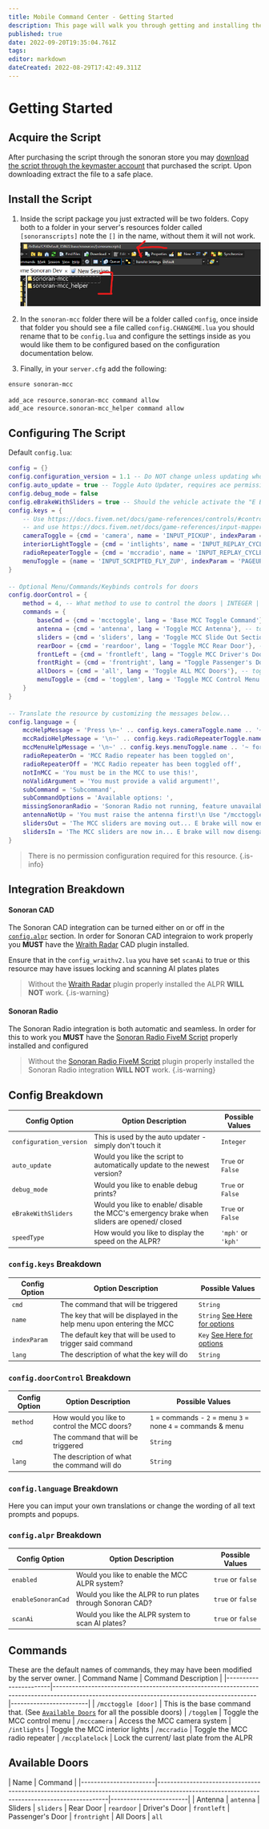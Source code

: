 ```yaml
---
title: Mobile Command Center - Getting Started
description: This page will walk you through getting and installing the script.
published: true
date: 2022-09-20T19:35:04.761Z
tags: 
editor: markdown
dateCreated: 2022-08-29T17:42:49.311Z
---
```


# Getting Started

## Acquire the Script

After purchasing the script through the sonoran store you may [download the script through the keymaster account](/tebex-assets) that purchased the script. Upon downloading extract the file to a safe place.

## Install the Script
1. Inside the script package you just extracted will be two folders. Copy both to a folder in your server's resources folder called `[sonoranscripts]` note the `[]` in the name, without them it will not work.
![directory-example.png](/mcc/directory-example.png)
2. In the `sonoran-mcc` folder there will be a folder called `config`, once inside that folder you should see a file called  `config.CHANGEME.lua` you should rename that to be `config.lua` and configure the settings inside as you would like them to be configured based on the configuration documentation below.

3. Finally, in your `server.cfg` add the following:
```
ensure sonoran-mcc

add_ace resource.sonoran-mcc command allow
add_ace resource.sonoran-mcc_helper command allow
```

## Configuring The Script
Default `config.lua`: 
```lua
config = {}
config.configuration_version = 1.1 -- Do NOT change unless updating whole config file. Used by updater to tell you when new config file options are available.
config.auto_update = true -- Toggle Auto Updater, requires ace permissions to function. See Install Docs: https://docs.sonoran.store
config.debug_mode = false
config.eBrakeWithSliders = true -- Should the vehicle activate the "E BRAKE" when the sliders are out
config.keys = {
    -- Use https://docs.fivem.net/docs/game-references/controls/#controls to find the name...
    -- and use https://docs.fivem.net/docs/game-references/input-mapper-parameter-ids/keyboard/ to find index parameters for the key options below...
    cameraToggle = {cmd = 'camera', name = 'INPUT_PICKUP', indexParam = 'e', lang = 'Access MCC Cameras'}, -- Key to access cameras
    interiorLightToggle = {cmd = 'intlights', name = 'INPUT_REPLAY_CYCLEMARKERRIGHT', indexParam = 'RBRACKET', lang = 'Toggle MCC Interior Lights'}, -- Key to toggle rear interior lighting
    radioRepeaterToggle = {cmd = 'mccradio', name = 'INPUT_REPLAY_CYCLEMARKERLEFT', indexParam = 'LBRACKET', lang = 'Toggle MCC Radio Repeater'}, -- Key to toggle Sonoran Radio repeater
    menuToggle = {name = 'INPUT_SCRIPTED_FLY_ZUP', indexParam = 'PAGEUP'} -- Keybind to open the door control menu, can be changed in FiveM settings
}

-- Optional Menu/Commands/Keybinds controls for doors
config.doorControl = {
    method = 4, -- What method to use to control the doors | INTEGER | Options: 1 = commands, 2 = menu, 3 = none, 4 = commands & menu
    commands = {
        baseCmd = {cmd = 'mcctoggle', lang = 'Base MCC Toggle Command'}, -- Base command, see below for options
        antenna = {cmd = 'antenna', lang = 'Toggle MCC Antenna'}, -- toggle the antenna
        sliders = {cmd = 'sliders', lang = 'Toggle MCC Slide Out Sections'}, -- toggle the sliders
        rearDoor = {cmd = 'reardoor', lang = 'Toggle MCC Rear Door'}, -- toggle the read door
        frontLeft = {cmd = 'frontleft', lang = "Toggle MCC Driver's Door"}, -- toggle the front left door
        frontRight = {cmd = 'frontright', lang = "Toggle Passenger's Door"}, -- toggle the front right door
        allDoors = {cmd = 'all', lang = 'Toggle ALL MCC Doors'}, -- toggle all doors
        menuToggle = {cmd = 'togglem', lang = 'Toggle MCC Control Menu'} -- command to open the door control menu
    }
}

-- Translate the resource by customizing the messages below...
config.language = {
    mccHelpMessage = 'Press \n~' .. config.keys.cameraToggle.name .. '~ to access cameras \n~' .. config.keys.interiorLightToggle.name .. '~ to toggle interior lights',
    mccRadioHelpMessage = '\n~' .. config.keys.radioRepeaterToggle.name .. '~ to toggle mobile radio repeater',
    mccMenuHelpMessage = '\n~' .. config.keys.menuToggle.name .. '~ for more controls',
    radioRepeaterOn = 'MCC Radio repeater has been toggled on',
    radioRepeaterOff = 'MCC Radio repeater has been toggled off',
    notInMCC = 'You must be in the MCC to use this!',
    noValidArgument = 'You must provide a valid argument!',
    subCommand = 'Subcommand',
    subCommandOptions = 'Available options: ',
    missingSonoranRadio = 'Sonoran Radio not running, feature unavailable...',
    antennaNotUp = 'You must raise the antenna first!\n Use "/mcctoggle antenna" do to so',
    slidersOut = 'The MCC sliders are moving out... E brake will now engage.',
    slidersIn = 'The MCC sliders are now in... E brake will now disengange'
}
```

> There is no permission configuration required for this resource.
{.is-info}

## Integration Breakdown
#### Sonoran CAD
The Sonoran CAD integration can be turned either on or off in the [`config.alpr`](https://docs.sonoran.store/en/mcc/getting-started#configalpr-breakdown) section. In order for Sonoran CAD integraion to work properly you **MUST** have the [Wraith Radar](https://info.sonorancad.com/integration-plugins/integration-plugins/available-plugins/wraithv2) CAD plugin installed. 

Ensure that in the `config_wraithv2.lua` you have set `scanAi` to true or this resource may have issues locking and scanning AI plates plates

> Without the [Wraith Radar](https://info.sonorancad.com/integration-plugins/integration-plugins/available-plugins/wraithv2) plugin properly installed the ALPR **WILL NOT** work. 
{.is-warning}

#### Sonoran Radio
The Sonoran Radio integration is both automatic and seamless. In order for this to work you **MUST** have the [Sonoran Radio FiveM Script](https://info.sonoranradio.com/tutorials/in-game-radio) properly installed and configured 
> Without the [Sonoran Radio FiveM Script](https://info.sonoranradio.com/tutorials/in-game-radio) plugin properly installed the Sonoran Radio integration **WILL NOT** work. 
{.is-warning}


## Config Breakdown
| Config Option          | Option Description                                                                                                                         | Possible Values    |
|-----------------------|---------------------------------------------------------------------------------------------------------------------------------------------|------------------------|
| `configuration_version` | This is used by the auto updater - simply don't touch it  | `Integer` |
| `auto_update` | Would you like the script to automatically update to the newest version? | `True` or `False`
| `debug_mode` | Would you like to enable debug prints? | `True` or `False`
| `eBrakeWithSliders` | Would you like to enable/ disable the MCC's emergency brake when sliders are opened/ closed | `True` or `False`
| `speedType` | How would you like to display the speed on the ALPR? | `'mph'` or `'kph'` 

### `config.keys` Breakdown
| Config Option          | Option Description                                                                                                                         | Possible Values    |
|-----------------------|---------------------------------------------------------------------------------------------------------------------------------------------|------------------------|
| `cmd` | The command that will be triggered | `String`
| `name` | The key that will be displayed in the help menu upon entering the MCC | `String` [See Here for options](https://docs.fivem.net/docs/game-references/controls/#controls)
| `indexParam` | The default key that will be used to trigger said command | `Key` [See Here for options](https://docs.fivem.net/docs/game-references/input-mapper-parameter-ids/keyboard/)
| `lang` | The description of what the key will do | `String`

### `config.doorControl` Breakdown
| Config Option          | Option Description                                                                                                                         | Possible Values    |
|-----------------------|---------------------------------------------------------------------------------------------------------------------------------------------|------------------------|
| `method` | How would you like to control the MCC doors? | `1` = commands - `2` = menu `3` = none `4` = commands & menu
| `cmd` | The command that will be triggered | `String`
| `lang` | The description of what the command will do | `String`

### `config.language` Breakdown
Here you can imput your own translations or change the wording of all text prompts and popups.

### `config.alpr` Breakdown
| Config Option          | Option Description                                                                                                                         | Possible Values    |
|-----------------------|---------------------------------------------------------------------------------------------------------------------------------------------|------------------------|
| `enabled` | Would you like to enable the MCC ALPR system? | `true` or `false`
| `enableSonoranCad` | Would you like the ALPR to run plates through Sonoran CAD? | `true` or `false`
| `scanAi` | Would you like the ALPR system to scan AI plates? | `true` or `false`

## Commands 
These are the default names of commands, they may have been modified by the server owner.
| Command Name | Command Description  |
|-----------------------|---------------------------------------------------------------------------------------------------------------------------------------------|------------------------|
| `/mcctoggle [door]` | This is the base command that. (See [`Available Doors`](https://docs.sonoran.store/en/mcc/getting-started#available-doors) for all the possible doors)
| `/togglem` | Toggle the MCC control menu
| `/mcccamera` | Access the MCC camera system
| `/intlights` | Toggle the MCC interior lights
| `/mccradio` | Toggle the MCC radio repeater
| `/mccplatelock` | Lock the current/ last plate from the ALPR

## Available Doors
| Name | Command  |
|-----------------------|---------------------------------------------------------------------------------------------------------------------------------------------|------------------------|
| Antenna | `antenna`
| Sliders | `sliders`
| Rear Door | `reardoor`
| Driver's Door | `frontleft`
| Passenger's Door | `frontright`
| All Doors | `all`